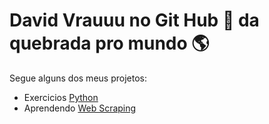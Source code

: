 # David Vrauuu no Git Hub :call_me_hand: da quebrada pro mundo :earth_americas:

Segue alguns dos meus projetos:
* Exercicios [Python](https://github.com/David-Matos-Sousa/Vrauuu-no-Git-Hub)
* Aprendendo [Web Scraping](https://github.com/David-Matos-Sousa/Web-Scraping) 
